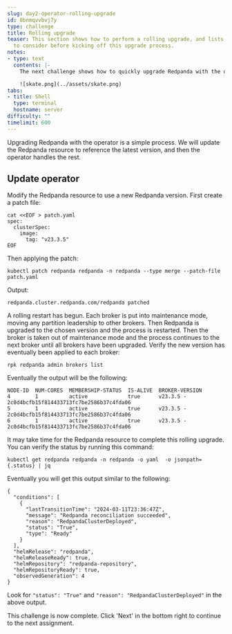 ```yaml
---
slug: day2-operator-rolling-upgrade
id: 0bnmqvvbvj7y
type: challenge
title: Rolling upgrade
teaser: This section shows how to perform a rolling upgrade, and lists a few things
  to consider before kicking off this upgrade process.
notes:
- type: text
  contents: |-
    The next challenge shows how to quickly upgrade Redpanda with the operator.

    ![skate.png](../assets/skate.png)
tabs:
- title: Shell
  type: terminal
  hostname: server
difficulty: ""
timelimit: 600
---
```

Upgrading Redpanda with the operator is a simple process. We will update the Redpanda resource to reference the latest version, and then the operator handles the rest.

## Update operator

Modify the Redpanda resource to use a new Redpanda version. First create a patch file:

```bash,run
cat <<EOF > patch.yaml
spec:
  clusterSpec:
    image:
      tag: "v23.3.5"
EOF
```

Then applying the patch:

```bash,run
kubectl patch redpanda redpanda -n redpanda --type merge --patch-file patch.yaml
```

Output:

```bash,nocopy
redpanda.cluster.redpanda.com/redpanda patched
```

A rolling restart has begun. Each broker is put into maintenance mode, moving any partition leadership to other brokers. Then Redpanda is upgraded to the chosen version and the process is restarted. Then the broker is taken out of maintenance mode and the process continues to the next broker until all brokers have been upgraded. Verify the new version has eventually been applied to each broker:

```bash,run
rpk redpanda admin brokers list
```

Eventually the output will be the following:

```bash,nocopy
NODE-ID  NUM-CORES  MEMBERSHIP-STATUS  IS-ALIVE  BROKER-VERSION
4        1          active             true      v23.3.5 - 2c0d4bcfb15f814433713fc7be2586b37c4fda06
5        1          active             true      v23.3.5 - 2c0d4bcfb15f814433713fc7be2586b37c4fda06
6        1          active             true      v23.3.5 - 2c0d4bcfb15f814433713fc7be2586b37c4fda06
```

It may take time for the Redpanda resource to complete this rolling upgrade. You can verify the status by running this command:

```bash,run
kubectl get redpanda redpanda -n redpanda -o yaml  -o jsonpath={.status} | jq
```

Eventually you will get this output similar to the following:

```bash,nocopy
{
  "conditions": [
    {
      "lastTransitionTime": "2024-03-11T23:36:47Z",
      "message": "Redpanda reconciliation succeeded",
      "reason": "RedpandaClusterDeployed",
      "status": "True",
      "type": "Ready"
    }
  ],
  "helmRelease": "redpanda",
  "helmReleaseReady": true,
  "helmRepository": "redpanda-repository",
  "helmRepositoryReady": true,
  "observedGeneration": 4
}
```

Look for `"status": "True"` and `"reason": "RedpandaClusterDeployed"` in the above output.

This challenge is now complete. Click 'Next' in the bottom right to continue to the next assignment.
